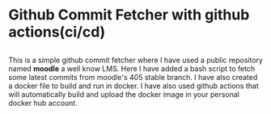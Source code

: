 # Github Commit Fetcher with github actions(ci/cd)

##
This is a simple github commit fetcher where I have used a public repository named **moodle** a well know LMS. Here I have added a bash script to fetch some latest commits from moodle's 405 stable branch. I have also created a docker file to build and run in docker. I have also used github actions that will automatically build and upload the docker image in your personal docker hub account.